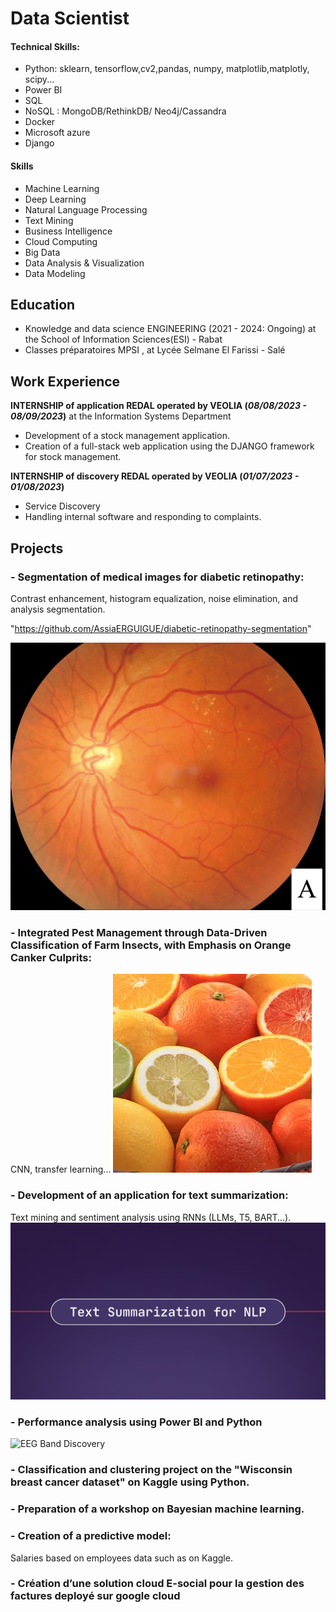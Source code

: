 # Data Scientist

#### Technical Skills: 
- Python: sklearn, tensorflow,cv2,pandas, numpy, matplotlib,matplotly, scipy...
- Power BI
- SQL
- NoSQL : MongoDB/RethinkDB/ Neo4j/Cassandra
- Docker 
- Microsoft azure 
- Django

#### Skills
- Machine Learning
- Deep Learning
- Natural Language Processing
- Text Mining
- Business Intelligence
- Cloud Computing
- Big Data
- Data Analysis & Visualization
- Data Modeling

## Education
- Knowledge and data science ENGINEERING (2021 - 2024: Ongoing) at the School of Information Sciences(ESI) - Rabat
- Classes préparatoires MPSI , at Lycée Selmane El Farissi - Salé

## Work Experience
**INTERNSHIP of application REDAL operated by VEOLIA  (_08/08/2023 - 08/09/2023_)** at the Information Systems Department
- Development of a stock management application.
- Creation of a full-stack web application using the DJANGO framework for stock management.

**INTERNSHIP of discovery REDAL operated by VEOLIA  (_01/07/2023 - 01/08/2023_)**
- Service Discovery
- Handling internal software and responding to complaints.

## Projects

### - Segmentation of medical images for diabetic retinopathy:

Contrast enhancement, histogram equalization, noise elimination, and analysis segmentation. 

"https://github.com/AssiaERGUIGUE/diabetic-retinopathy-segmentation"

![retino](assets/retino.png)

### - Integrated Pest Management through Data-Driven Classification of Farm Insects, with Emphasis on Orange Canker Culprits: 

CNN, transfer learning...
![citrus](assets/citrus.webp)

### - Development of an application for text summarization:
Text mining and sentiment analysis using RNNs (LLMs, T5, BART...).
![Blog--text-summarization-for-nlp](assets/Blog--text-summarization-for-nlp.png)

### - Performance analysis using Power BI and Python


![EEG Band Discovery](/assets/img/eeg_band_discovery.jpeg)

### - Classification and clustering project on the "Wisconsin breast cancer dataset" on Kaggle using Python.

### - Preparation of a workshop on Bayesian machine learning.

### - Creation of a predictive model:
Salaries based on employees data such as  on Kaggle.

### - Création d’une solution cloud E-social pour la gestion des factures deployé sur google cloud



